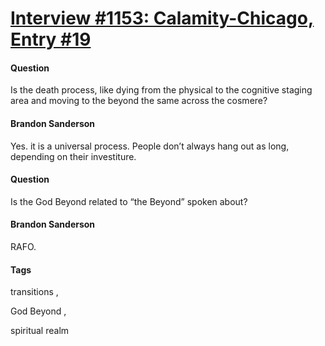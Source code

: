 # [Interview #1153: Calamity-Chicago, Entry #19](https://www.theoryland.com/intvmain.php?i=1153#19)

#### Question

Is the death process, like dying from the physical to the cognitive staging area and moving to the beyond the same across the cosmere?

#### Brandon Sanderson

Yes. it is a universal process. People don’t always hang out as long, depending on their investiture.

#### Question

Is the God Beyond related to “the Beyond” spoken about?

#### Brandon Sanderson

RAFO.

#### Tags

transitions
,

God Beyond
,

spiritual realm

